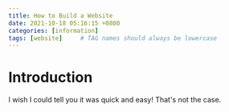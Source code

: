 ```yaml
---
title: How to Build a Website
date: 2021-10-18 05:16:15 +0800
categories: [information]
tags: [website]     # TAG names should always be lowercase
---
```


# Introduction

I wish I could tell you it was quick and easy! That's not the case.

